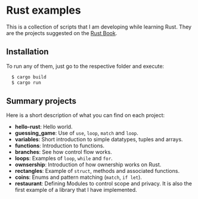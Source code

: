 # Rust examples

This is a collection of scripts that I am developing while learning Rust.
They are the projects suggested on the [Rust Book](https://doc.rust-lang.org/book/).

## Installation

To run any of them, just go to the respective folder and execute:

```sh
  $ cargo build
  $ cargo run
```

## Summary projects

Here is a short description of what you can find on each project:

* **hello-rust**: Hello world.
* **guessing_game**: Use of `use`, `loop`, `match` and `loop`.
* **variables**: Short introduction to simple datatypes, tuples and arrays.
* **functions**: Introduction to functions.
* **branches**: See how control flow works.
* **loops**: Examples of `loop`, `while` and `for`.
* **ownsership**: Introduction of how ownership works on Rust.
* **rectangles**: Example of `struct`, methods and associated functions.
* **coins**: Enums and pattern matching (`match`, `if let`).
* **restaurant**: Defining Modules to control scope and privacy. It is also
the first example of a library that I have implemented.
